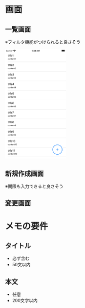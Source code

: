 # 画面
## 一覧画面
※フィルタ機能がつけられると良さそう

<img alt="一覧画面のイメージ" src="./docs/image/MemoListViewController.png" width="200px"/>

## 新規作成画面
※期限も入力できると良さそう

## 変更画面

# メモの要件
## タイトル
- 必ず含む
- 50文以内

## 本文
- 任意
- 200文字以内

